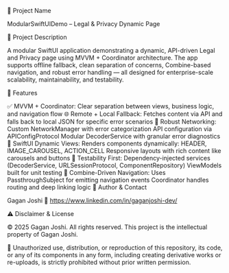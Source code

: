 📘 Project Name

ModularSwiftUIDemo – Legal & Privacy Dynamic Page

🧩 Project Description

A modular SwiftUI application demonstrating a dynamic, API-driven Legal and Privacy page using MVVM + Coordinator architecture. The app supports offline fallback, clean separation of concerns, Combine-based navigation, and robust error handling — all designed for enterprise-scale scalability, maintainability, and testability.

🚀 Features

✅ MVVM + Coordinator: Clear separation between views, business logic, and navigation flow
🌐 Remote + Local Fallback: Fetches content via API and falls back to local JSON for specific error scenarios
📡 Robust Networking:
Custom NetworkManager with error categorization
API configuration via APIConfigProtocol
Modular DecoderService with granular error diagnostics
📱 SwiftUI Dynamic Views:
Renders components dynamically: HEADER, IMAGE_CAROUSEL, ACTION_CELL
Responsive layouts with rich content like carousels and buttons
🧪 Testability First:
Dependency-injected services (DecoderService, URLSessionProtocol, ComponentRepository)
ViewModels built for unit testing
🧭 Combine-Driven Navigation:
Uses PassthroughSubject for emitting navigation events
Coordinator handles routing and deep linking logic
🔗 Author & Contact

Gagan Joshi
🔹 https://www.linkedin.com/in/gaganjoshi-dev/

⚠️ Disclaimer & License

© 2025 Gagan Joshi. All rights reserved.
This project is the intellectual property of Gagan Joshi.

📌 Unauthorized use, distribution, or reproduction of this repository, its code, or any of its components in any form, including creating derivative works or re-uploads, is strictly prohibited without prior written permission.

